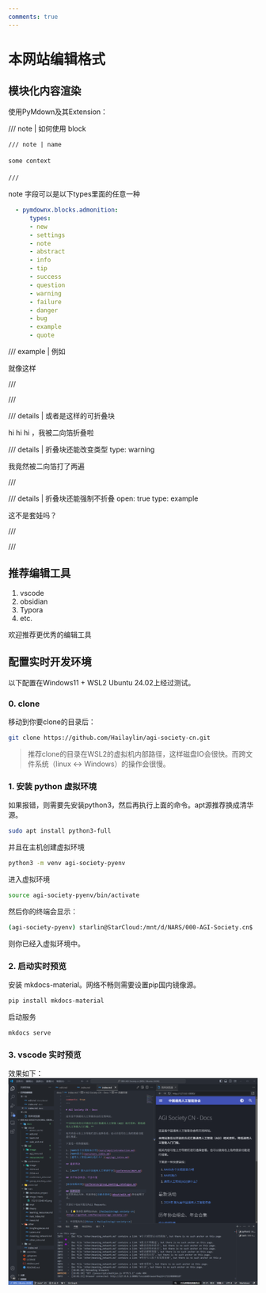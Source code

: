 ```yaml
---
comments: true
---
```

# 本网站编辑格式

## 模块化内容渲染

使用PyMdown及其Extension：

/// note | 如何使用 block

````markdown
/// note | name

some context

///
````

note 字段可以是以下types里面的任意一种

````yaml
  - pymdownx.blocks.admonition:
      types:
      - new
      - settings
      - note
      - abstract
      - info
      - tip
      - success
      - question
      - warning
      - failure
      - danger
      - bug
      - example
      - quote
````

/// example | 例如

就像这样

///

///

/// details | 或者是这样的可折叠块

hi hi hi ，我被二向箔折叠啦

/// details | 折叠块还能改变类型
    type: warning

我竟然被二向箔打了两遍

///

/// details | 折叠块还能强制不折叠
    open: true
    type: example

这不是套娃吗？

///

///

## 推荐编辑工具

1. vscode
2. obsidian
3. Typora
4. etc.

欢迎推荐更优秀的编辑工具

## 配置实时开发环境

以下配置在Windows11 + WSL2 Ubuntu 24.02上经过测试。

### 0. clone

移动到你要clone的目录后：

````bash
git clone https://github.com/Hailaylin/agi-society-cn.git
````

> 推荐clone的目录在WSL2的虚拟机内部路径，这样磁盘IO会很快。而跨文件系统（linux <->  Windows）的操作会很慢。

### 1. 安装 python 虚拟环境

如果报错，则需要先安装python3，然后再执行上面的命令。apt源推荐换成清华源。

````bash
sudo apt install python3-full
````

并且在主机创建虚拟环境

````bash
python3 -m venv agi-society-pyenv
````

进入虚拟环境

````bash
source agi-society-pyenv/bin/activate
````

然后你的终端会显示：

````bash
(agi-society-pyenv) starlin@StarCloud:/mnt/d/NARS/000-AGI-Society.cn$
````

则你已经入虚拟环境中。

### 2. 启动实时预览

安装 mkdocs-material。网络不畅则需要设置pip国内镜像源。

````bash
pip install mkdocs-material
````

启动服务

````bash
mkdocs serve
````

### 3. vscode 实时预览

效果如下：
![vscode wsl mkdocs效果图](image/edit/Snipaste_2024-07-26_18-03-28.png)
